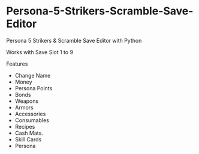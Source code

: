 # Persona-5-Strikers-Scramble-Save-Editor
Persona 5 Strikers &amp; Scramble Save Editor with Python

Works with Save Slot 1 to 9

Features
* Change Name
* Money
* Persona Points
* Bonds
* Weapons
* Armors
* Accessories
* Consumables
* Recipes
* Cash Mats.
* Skill Cards
* Persona
